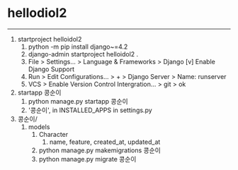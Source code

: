 # hellodiol2
---

1. startproject helloidol2
   1. python -m pip install django~=4.2
   2. django-admin startproject helloidol2 .
   3. File > Settings... > Language & Frameworks > Django
      [v] Enable Django Support
   4. Run > Edit Configurations... > + > Django Server > Name: runserver
   5. VCS > Enable Version Control Intergration... > git > ok
2. startapp 콩순이
   1. python manage.py startapp 콩순이
   2. '콩순이', in INSTALLED_APPS in settings.py
3. 콩순이/
   1. models
      1. Character
         1. name, feature, created_at, updated_at
      2. python manage.py makemigrations 콩순이
      3. python manage.py migrate 콩순이
